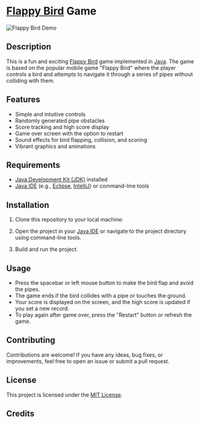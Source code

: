 # [Flappy Bird](https://www.google.com/search?q=Flappy%20Bird) Game

![Flappy Bird Demo](flappy_bird_demo.gif)

## Description
This is a fun and exciting [Flappy Bird](https://www.google.com/search?q=Flappy%20Bird) game implemented in [Java](https://www.google.com/search?q=Java). The game is based on the popular mobile game "Flappy Bird" where the player controls a bird and attempts to navigate it through a series of pipes without colliding with them.

## Features
- Simple and intuitive controls
- Randomly generated pipe obstacles
- Score tracking and high score display
- Game over screen with the option to restart
- Sound effects for bird flapping, collision, and scoring
- Vibrant graphics and animations

## Requirements
- [Java Development Kit (JDK)](https://www.google.com/search?q=Java%20Development%20Kit%20(JDK)) installed
- [Java IDE](https://www.google.com/search?q=Java%20IDE) (e.g., [Eclipse](https://www.google.com/search?q=Eclipse), [IntelliJ](https://www.google.com/search?q=IntelliJ)) or command-line tools

## Installation
1. Clone this repository to your local machine:
2. Open the project in your [Java IDE](https://www.google.com/search?q=Java%20IDE) or navigate to the project directory using command-line tools.

3. Build and run the project.

## Usage
- Press the spacebar or left mouse button to make the bird flap and avoid the pipes.
- The game ends if the bird collides with a pipe or touches the ground.
- Your score is displayed on the screen, and the high score is updated if you set a new record.
- To play again after game over, press the "Restart" button or refresh the game.

## Contributing
Contributions are welcome! If you have any ideas, bug fixes, or improvements, feel free to open an issue or submit a pull request.

## License
This project is licensed under the [MIT License](https://www.google.com/search?q=MIT%20License).

## Credits

